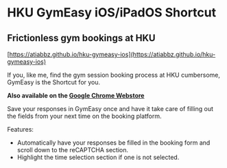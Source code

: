 # HKU GymEasy iOS/iPadOS Shortcut

## Frictionless gym bookings at HKU

[https://atiabbz.github.io/hku-gymeasy-ios](https://atiabbz.github.io/hku-gymeasy-ios)

If you, like me, find the gym session booking process at HKU cumbersome, GymEasy is the Shortcut for you.

**Also available on the [Google Chrome Webstore](https://chrome.google.com/webstore/detail/hku-gymeasy/ekfkohgplfimgmggommbcgeoeniojbkc)**

Save your responses in GymEasy once and have it take care of filling out the fields from your next time on the booking platform.

Features:

- Automatically have your responses be filled in the booking form and scroll down to the reCAPTCHA section.
- Highlight the time selection section if one is not selected.
